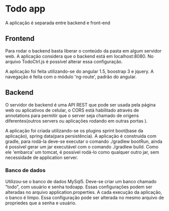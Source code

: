 # Todo app

A aplicação é separada entre backend e front-end

## Frontend
Para rodar o backend basta liberar o conteúdo da pasta em algum servidor web. A aplicação considera que o backend está em localhost:8080. No arquivo TodoCtrl.js é possível alterar essa configuração. 

A aplicação foi feita utilizando-se do angular 1.5, boostrap 3 e  jquery. A navegação é feita com o módulo 'ng-route', padrão do angular. 

## Backend  
O servidor de backend é uma API REST que pode ser usada pela página web ou aplicativos de celular, o CORS está habilitado através de annotations para permitir que o server seja chamado de origens diferentes(outros servers ou aplicações rodando em outras portas ). 

A aplicação foi criada utilizando-se os plugins sprint boot(base da aplicação),  spring data(para persistência). A aplicação é construída com gradle, para rodá-la deve-se executar o comando ./gradlew bootRun, ainda é possível gerar um jar executável com o comando ./gradlew build. Como ele 'embarca' um tomcat, é possível rodá-lo como qualquer outro jar, sem necessidade de application server.

### Banco de dados
Utilizou-se o banco de dados MySql5. Deve-se criar um banco chamado "todo", com usuário e senha todoapp. Essas configurações podem ser alteradas no arquivo application.properties.
A cada execução da aplicação, o banco é limpo. Essa configuração pode ser alterada no mesmo arquivo de propriedes que a senha e usuário.
